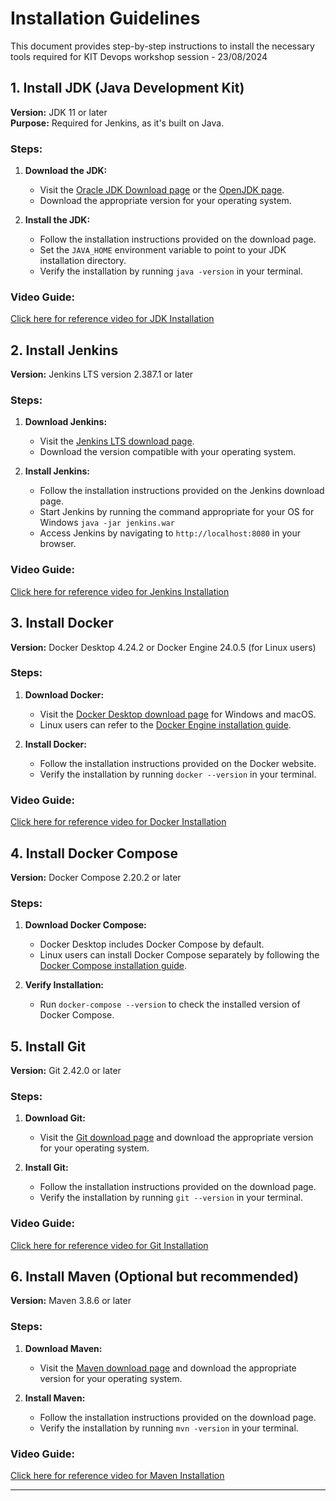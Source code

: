 # Installation Guidelines

This document provides step-by-step instructions to install the necessary tools required for KIT Devops workshop session - 23/08/2024

## 1. Install JDK (Java Development Kit)
**Version:** JDK 11 or later  
**Purpose:** Required for Jenkins, as it's built on Java.

### Steps:
1. **Download the JDK:**
   - Visit the [Oracle JDK Download page](https://www.oracle.com/java/technologies/javase-jdk11-downloads.html) or the [OpenJDK page](https://openjdk.java.net/install/).
   - Download the appropriate version for your operating system.

2. **Install the JDK:**
   - Follow the installation instructions provided on the download page.
   - Set the `JAVA_HOME` environment variable to point to your JDK installation directory.
   - Verify the installation by running `java -version` in your terminal.

### Video Guide:
[Click here for reference video for JDK Installation](https://www.youtube.com/watch?v=-hxCPXjYWJU)

## 2. Install Jenkins
**Version:** Jenkins LTS version 2.387.1 or later

### Steps:
1. **Download Jenkins:**
   - Visit the [Jenkins LTS download page](https://www.jenkins.io/download/lts/).
   - Download the version compatible with your operating system.

2. **Install Jenkins:**
   - Follow the installation instructions provided on the Jenkins download page.
   - Start Jenkins by running the command appropriate for your OS for Windows ```java -jar jenkins.war```
   - Access Jenkins by navigating to `http://localhost:8080` in your browser.

### Video Guide:
[Click here for reference video for Jenkins Installation](https://www.youtube.com/watch?v=Zdxko2bPAAw&t=499s)

## 3. Install Docker
**Version:** Docker Desktop 4.24.2 or Docker Engine 24.0.5 (for Linux users)

### Steps:
1. **Download Docker:**
   - Visit the [Docker Desktop download page](https://www.docker.com/products/docker-desktop) for Windows and macOS.
   - Linux users can refer to the [Docker Engine installation guide](https://docs.docker.com/engine/install/).

2. **Install Docker:**
   - Follow the installation instructions provided on the Docker website.
   - Verify the installation by running `docker --version` in your terminal.

### Video Guide:
[Click here for reference video for Docker Installation](https://www.youtube.com/watch?v=ZyBBv1JmnWQ)

## 4. Install Docker Compose
**Version:** Docker Compose 2.20.2 or later

### Steps:
1. **Download Docker Compose:**
   - Docker Desktop includes Docker Compose by default.
   - Linux users can install Docker Compose separately by following the [Docker Compose installation guide](https://docs.docker.com/compose/install/).

2. **Verify Installation:**
   - Run `docker-compose --version` to check the installed version of Docker Compose.

## 5. Install Git
**Version:** Git 2.42.0 or later

### Steps:
1. **Download Git:**
   - Visit the [Git download page](https://git-scm.com/downloads) and download the appropriate version for your operating system.

2. **Install Git:**
   - Follow the installation instructions provided on the download page.
   - Verify the installation by running `git --version` in your terminal.

### Video Guide:
[Click here for reference video for Git Installation](https://www.youtube.com/watch?v=JgOs70Y7jew)

## 6. Install Maven (Optional but recommended)
**Version:** Maven 3.8.6 or later

### Steps:
1. **Download Maven:**
   - Visit the [Maven download page](https://maven.apache.org/download.cgi) and download the appropriate version for your operating system.

2. **Install Maven:**
   - Follow the installation instructions provided on the download page.
   - Verify the installation by running `mvn -version` in your terminal.

### Video Guide:
[Click here for reference video for Maven Installation](https://www.youtube.com/watch?v=XEphzGQz-nI)

---